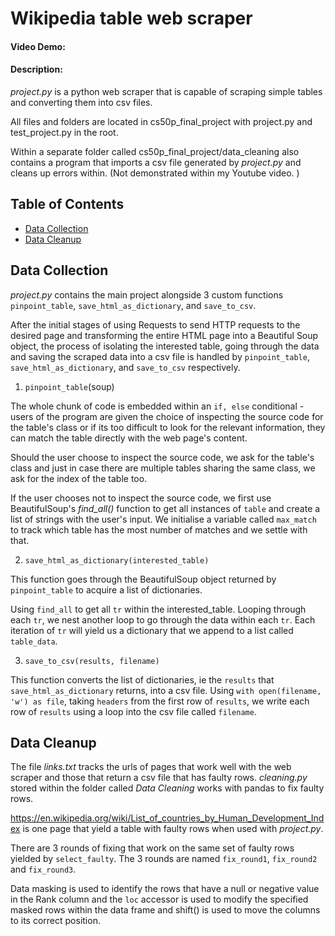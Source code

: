 # Wikipedia table web scraper
#### Video Demo:  <URL HERE>
#### Description:


_project.py_ is a python web scraper that is capable of scraping simple tables and converting them into csv files.

All files and folders are located in cs50p_final_project with project.py and test_project.py in the root.

Within a separate folder called cs50p_final_project/data_cleaning also contains a program that imports a csv file generated by _project.py_ and cleans up errors within. (Not demonstrated within my Youtube video. )


## Table of Contents

- [Data Collection](#data-collection)
- [Data Cleanup](#data-cleanup)

## Data Collection

_project.py_ contains the main project alongside 3 custom functions `pinpoint_table`, `save_html_as_dictionary`, and `save_to_csv`.


After the initial stages of using Requests to send HTTP requests to the desired page and transforming the entire HTML page into a Beautiful Soup object, the process of isolating the interested table, going through the data and saving the scraped data into a csv file is handled by `pinpoint_table`, `save_html_as_dictionary`, and `save_to_csv` respectively.

1. `pinpoint_table`(soup)

The whole chunk of code is embedded within an `if, else` conditional - users of the program are given the choice of inspecting the source code for the table's class or if its too difficult to look for the relevant information, they can match the table directly with the web page's content.

Should the user choose to inspect the source code, we ask for the table's class and just in case there are multiple tables sharing the same class, we ask for the index of the table too.

If the user chooses not to inspect the source code, we first use BeautifulSoup's _find_all()_ function to get all instances of `table`  and create a list of strings with the user's input. We initialise a variable called `max_match`  to track which table has the most number of matches and we settle with that.

2. `save_html_as_dictionary(interested_table)`

This function goes through the BeautifulSoup object returned by `pinpoint_table` to acquire a list of dictionaries.

Using `find_all` to get all `tr` within the interested_table. Looping through each `tr`, we nest another loop to go through the data within each `tr`. Each iteration of `tr` will yield us a dictionary that we append to a list called `table_data`.

3. `save_to_csv(results, filename)`

This function converts the list of dictionaries, ie the `results` that `save_html_as_dictionary` returns, into a csv file. Using `with open(filename, 'w') as file`, taking `headers` from the first row of `results`, we write each row of `results` using a loop into the csv file called `filename`.

## Data Cleanup

The file _links.txt_ tracks the urls of pages that work well with the web scraper and those that return a csv file that has faulty rows. _cleaning.py_ stored within the folder called _Data Cleaning_ works with pandas to fix faulty rows.

https://en.wikipedia.org/wiki/List_of_countries_by_Human_Development_Index is one page that yield a table with faulty rows when used with _project.py_.

There are 3 rounds of fixing that work on the same set of faulty rows yielded by `select_faulty`. The 3 rounds are named `fix_round1`, `fix_round2` and `fix_round3`.

Data masking is used to identify the rows that have a null or negative value in the Rank column and the `loc` accessor is used to modify the specified masked rows within the data frame and shift() is used to move the columns to its correct position.
